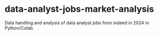 # data-analyst-jobs-market-analysis
Data handling and analysis of data analyst jobs from indeed in 2024 in Python/Colab.
